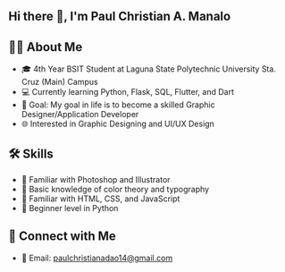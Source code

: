 ## Hi there 👋, I'm Paul Christian A. Manalo

## 👨‍💻 About Me
- 🎓 4th Year BSIT Student at Laguna State Polytechnic University Sta. Cruz (Main) Campus
- 💻 Currently learning Python, Flask, SQL, Flutter, and Dart
- 🎯 Goal: My goal in life is to become a skilled Graphic Designer/Application Developer
- 🌐 Interested in Graphic Designing and UI/UX Design

## 🛠️ Skills
- 🌱 Familiar with Photoshop and Illustrator
- 🌱 Basic knowledge of color theory and typography
- 🌱 Familiar with HTML, CSS, and JavaScript
- 🌱 Beginner level in Python

## 🤝 Connect with Me
- 📧 Email: paulchristianadao14@gmail.com
<!--
**paulchristian14/paulchristian14** is a ✨ _special_ ✨ repository because its `README.md` (this file) appears on your GitHub profile.

Here are some ideas to get you started:

- 🔭 I’m currently working on ...
- 🌱 I’m currently learning ...
- 👯 I’m looking to collaborate on ...
- 🤔 I’m looking for help with ...
- 💬 Ask me about ...
- 📫 How to reach me: ...
- 😄 Pronouns: ...
- ⚡ Fun fact: ...
-->
